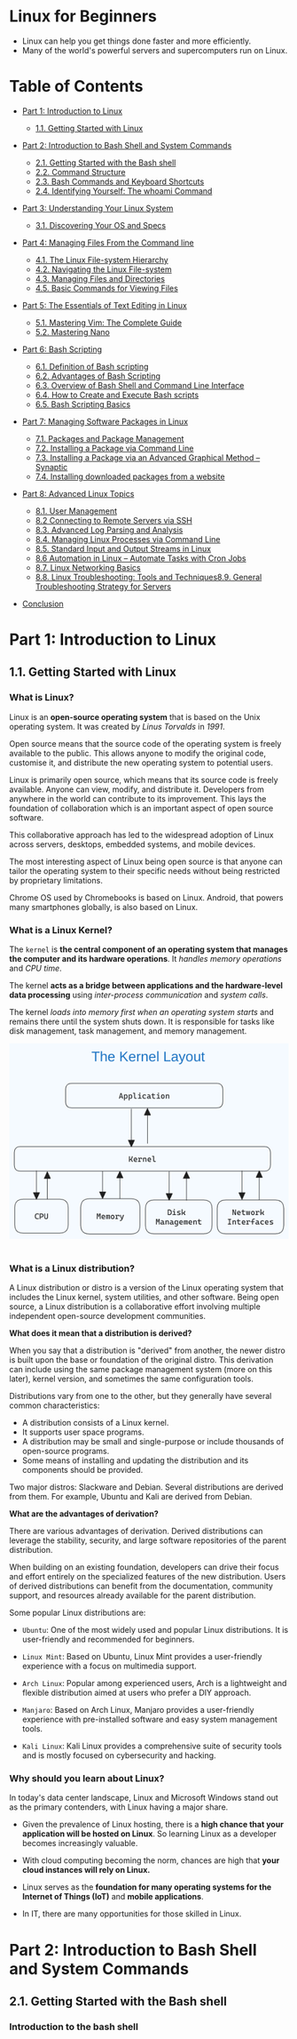 # Linux for Beginners

- Linux can help you get things done faster and more efficiently.
- Many of the world's powerful servers and supercomputers run on Linux.

# Table of Contents

- [Part 1: Introduction to Linux](#part-1-introduction-to-linux)

  - [1.1. Getting Started with Linux](#11-getting-started-with-linux)

- [Part 2: Introduction to Bash Shell and System Commands](#part-2-introduction-to-bash-shell-and-system-commands)

  - [2.1. Getting Started with the Bash shell](#21-getting-started-with-the-bash-shell)
  - [2.2. Command Structure]()
  - [2.3. Bash Commands and Keyboard Shortcuts]()
  - [2.4. Identifying Yourself: The whoami Command]()

- [Part 3: Understanding Your Linux System]()

  - [3.1. Discovering Your OS and Specs]()

- [Part 4: Managing Files From the Command line]()

  - [4.1. The Linux File-system Hierarchy]()
  - [4.2. Navigating the Linux File-system]()
  - [4.3. Managing Files and Directories]()
  - [4.5. Basic Commands for Viewing Files]()

- [Part 5: The Essentials of Text Editing in Linux]()

  - [5.1. Mastering Vim: The Complete Guide]()
  - [5.2. Mastering Nano]()

- [Part 6: Bash Scripting]()

  - [6.1. Definition of Bash scripting]()
  - [6.2. Advantages of Bash Scripting]()
  - [6.3. Overview of Bash Shell and Command Line Interface]()
  - [6.4. How to Create and Execute Bash scripts]()
  - [6.5. Bash Scripting Basics]()

- [Part 7: Managing Software Packages in Linux]()

  - [7.1. Packages and Package Management]()
  - [7.2. Installing a Package via Command Line]()
  - [7.3. Installing a Package via an Advanced Graphical Method – Synaptic]()
  - [7.4. Installing downloaded packages from a website]()

- [Part 8: Advanced Linux Topics]()

  - [8.1. User Management]()
  - [8.2 Connecting to Remote Servers via SSH]()
  - [8.3. Advanced Log Parsing and Analysis]()
  - [8.4. Managing Linux Processes via Command Line]()
  - [8.5. Standard Input and Output Streams in Linux]()
  - [8.6 Automation in Linux – Automate Tasks with Cron Jobs]()
  - [8.7. Linux Networking Basics]()
  - [8.8. Linux Troubleshooting: Tools and Techniques8.9. General Troubleshooting Strategy for Servers]()

- [Conclusion]()

# Part 1: Introduction to Linux

## 1.1. Getting Started with Linux

### What is Linux?

Linux is an **open-source operating system** that is based on the Unix operating system. It was created by _Linus Torvalds_ in _1991_.

Open source means that the source code of the operating system is freely available to the public. This allows anyone to modify the original code, customise it, and distribute the new operating system to potential users.

Linux is primarily open source, which means that its source code is freely available. Anyone can view, modify, and distribute it. Developers from anywhere in the world can contribute to its improvement. This lays the foundation of collaboration which is an important aspect of open source software.

This collaborative approach has led to the widespread adoption of Linux across servers, desktops, embedded systems, and mobile devices.

The most interesting aspect of Linux being open source is that anyone can tailor the operating system to their specific needs without being restricted by proprietary limitations.

Chrome OS used by Chromebooks is based on Linux. Android, that powers many smartphones globally, is also based on Linux.

### What is a Linux Kernel?

The `kernel` is **the central component of an operating system that manages the computer and its hardware operations**. It _handles memory operations_ and _CPU time_.

The kernel **acts as a bridge between applications and the hardware-level data processing** using _inter-process communication_ and _system calls_.

The kernel _loads into memory first when an operating system starts_ and remains there until the system shuts down. It is responsible for tasks like disk management, task management, and memory management.

![The Kernal Layout](./Assests/image.png) <br><br>

### What is a Linux distribution?

A Linux distribution or distro is a version of the Linux operating system that includes the Linux kernel, system utilities, and other software. Being open source, a Linux distribution is a collaborative effort involving multiple independent open-source development communities.

**What does it mean that a distribution is derived?**

When you say that a distribution is "derived" from another, the newer distro is built upon the base or foundation of the original distro. This derivation can include using the same package management system (more on this later), kernel version, and sometimes the same configuration tools.

Distributions vary from one to the other, but they generally have several common characteristics:

- A distribution consists of a Linux kernel.
- It supports user space programs.
- A distribution may be small and single-purpose or include thousands of open-source programs.
- Some means of installing and updating the distribution and its components should be provided.

Two major distros: Slackware and Debian. Several distributions are derived from them. For example, Ubuntu and Kali are derived from Debian.

**What are the advantages of derivation?**

There are various advantages of derivation. Derived distributions can leverage the stability, security, and large software repositories of the parent distribution.

When building on an existing foundation, developers can drive their focus and effort entirely on the specialized features of the new distribution. Users of derived distributions can benefit from the documentation, community support, and resources already available for the parent distribution.

Some popular Linux distributions are:

- `Ubuntu`: One of the most widely used and popular Linux distributions. It is user-friendly and recommended for beginners.

- `Linux Mint`: Based on Ubuntu, Linux Mint provides a user-friendly experience with a focus on multimedia support.

- `Arch Linux`: Popular among experienced users, Arch is a lightweight and flexible distribution aimed at users who prefer a DIY approach.

- `Manjaro`: Based on Arch Linux, Manjaro provides a user-friendly experience with pre-installed software and easy system management tools.

- `Kali Linux`: Kali Linux provides a comprehensive suite of security tools and is mostly focused on cybersecurity and hacking.

### Why should you learn about Linux?

In today's data center landscape, Linux and Microsoft Windows stand out as the primary contenders, with Linux having a major share.

- Given the prevalence of Linux hosting, there is a **high chance that your application will be hosted on Linux**. So learning Linux as a developer becomes increasingly valuable.

- With cloud computing becoming the norm, chances are high that **your cloud instances will rely on Linux.**

- Linux serves as the **foundation for many operating systems for the Internet of Things (IoT)** and **mobile applications**.

- In IT, there are many opportunities for those skilled in Linux.

# Part 2: Introduction to Bash Shell and System Commands

## 2.1. Getting Started with the Bash shell

### Introduction to the bash shell

